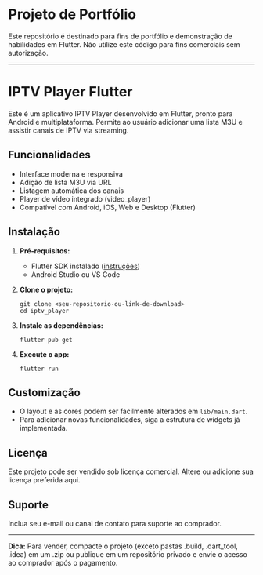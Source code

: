 # Projeto de Portfólio

Este repositório é destinado para fins de portfólio e demonstração de habilidades em Flutter. Não utilize este código para fins comerciais sem autorização.

---

# IPTV Player Flutter

Este é um aplicativo IPTV Player desenvolvido em Flutter, pronto para Android e multiplataforma. Permite ao usuário adicionar uma lista M3U e assistir canais de IPTV via streaming.

## Funcionalidades
- Interface moderna e responsiva
- Adição de lista M3U via URL
- Listagem automática dos canais
- Player de vídeo integrado (video_player)
- Compatível com Android, iOS, Web e Desktop (Flutter)

## Instalação
1. **Pré-requisitos:**
	- Flutter SDK instalado ([instruções](https://docs.flutter.dev/get-started/install))
	- Android Studio ou VS Code

2. **Clone o projeto:**
	```
	git clone <seu-repositorio-ou-link-de-download>
	cd iptv_player
	```

3. **Instale as dependências:**
	```
	flutter pub get
	```

4. **Execute o app:**
	```
	flutter run
	```

## Customização
- O layout e as cores podem ser facilmente alterados em `lib/main.dart`.
- Para adicionar novas funcionalidades, siga a estrutura de widgets já implementada.

## Licença
Este projeto pode ser vendido sob licença comercial. Altere ou adicione sua licença preferida aqui.

## Suporte
Inclua seu e-mail ou canal de contato para suporte ao comprador.

---

**Dica:** Para vender, compacte o projeto (exceto pastas .build, .dart_tool, .idea) em um .zip ou publique em um repositório privado e envie o acesso ao comprador após o pagamento.
